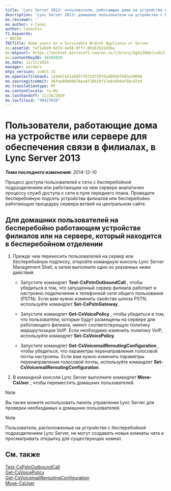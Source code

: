 ```yaml
---
title: 'Lync Server 2013: нользователи, работающие дома на устройстве или сервере для обеспечения связи в филиалах'
description: 'Lync Server 2013: домашние пользователи на устройстве с бесперебойной филиалом или на сервере.'
ms.reviewer: ''
ms.author: v-lanac
author: lanachin
f1.keywords:
- NOCSH
TOCTitle: Home users on a Survivable Branch Appliance or Server
ms:assetid: faf1ebb9-6d7d-4a58-8ff7-801b7b31d3ba
ms:mtpsurl: https://technet.microsoft.com/en-us/library/Gg413066(v=OCS.15)
ms:contentKeyID: 48185926
ms.date: 12/11/2014
manager: serdars
mtps_version: v=OCS.15
ms.openlocfilehash: 124eb7a51a8d5ff672d720fdad8956f682e29090
ms.sourcegitcommit: 36fee89bb887bea4f18b19f17a8c69daf5bc423d
ms.translationtype: MT
ms.contentlocale: ru-RU
ms.lasthandoff: 11/26/2020
ms.locfileid: "49427618"
---
```

# <a name="home-users-on-a-survivable-branch-appliance-or-server-in-lync-server-2013"></a>Пользователи, работающие дома на устройстве или сервере для обеспечения связи в филиалах, в Lync Server 2013

<div data-xmlns="http://www.w3.org/1999/xhtml">

<div class="topic" data-xmlns="http://www.w3.org/1999/xhtml" data-msxsl="urn:schemas-microsoft-com:xslt" data-cs="https://msdn.microsoft.com/">

<div data-asp="https://msdn2.microsoft.com/asp">



</div>

<div id="mainSection">

<div id="mainBody">

<span> </span>

_**Тема последнего изменения:** 2014-12-10_

Процесс доступа пользователей к сети с бесперебойной подразделением или работающем на нем сервере аналогичен процессу служб доступа к сети в пуле переднего плана. Проведите бесперебойную подсеть устройства филиалов или бесперебойно работающую процедуру сервера ветвей на центральном сайте.

<div>

## <a name="to-home-users-on-survivable-branch-appliance-or-survivable-branch-server"></a>Для домашних пользователей на бесперебойно работающем устройстве филиалов или на сервере, который находится в бесперебойном отделении

1.  Прежде чем переносить пользователей на сервер или бесперебойную подписку, откройте командную консоль Lync Server Management Shell, а затем выполните одно из указанных ниже действий.
    
      - Запустите командлет **Test-CsPstnOutboundCall** , чтобы убедиться в том, что запущенный сервер филиала работает и настроено подключение к телефонной сети общего пользования (PSTN). Если вам нужно изменить свойства шлюза PSTN, используйте командлет **Set-CsPstnGateway**.
    
      - Запустите командлет **Get-CsVoicePolicy** , чтобы убедиться в том, что пользователи, которые будут размещены на сервере для работающего филиала, имеют соответствующую политику маршрутизации VoIP. Если необходимо изменить политику VoIP, используйте командлет **Set-CsVoicePolicy**.
    
      - Запустите командлет **Get-CsVoicemailReroutingConfiguration** , чтобы убедиться, что параметры перенаправления голосовой почты настроены. Если вам нужно изменить параметры перенаправления голосовой почты, используйте командлет **Set-CsVoicemailReroutingConfiguration**.

2.  В командной консоли Lync Server выполните командлет **Move-CsUser** , чтобы переместить домашних пользователей.

<div>


> [!NOTE]  
> Вы также можете использовать панель управления Lync Server для проверки необходимых и домашних пользователей.



</div>

<div>


> [!NOTE]  
> Пользователи, расположенные на устройстве с бесперебойной подразделением Lync Server, не могут создавать новые комнаты чата и просматривать открытку для существующих комнат.



</div>

</div>

<div>

## <a name="see-also"></a>См. также


[Test-CsPstnOutboundCall](https://docs.microsoft.com/powershell/module/skype/Test-CsPstnOutboundCall)  
[Get-CsVoicePolicy](https://docs.microsoft.com/powershell/module/skype/Get-CsVoicePolicy)  
[Get-CsVoicemailReroutingConfiguration](https://docs.microsoft.com/powershell/module/skype/Get-CsVoicemailReroutingConfiguration)  
[Move-CsUser](https://docs.microsoft.com/powershell/module/skype/Move-CsUser)  
  

</div>

</div>

<span> </span>

</div>

</div>

</div>


